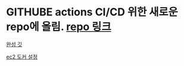 # GITHUBE actions CI/CD 위한 새로운 repo에 올림. [repo 링크](https://github.com/bamjun/django-backend-youtube)  



[완성 깃](https://github.com/Meoyoug/django-backend-youtube/tree/main/app)  

[ec2 도커 설정](https://visioneer.notion.site/Deployment_-2-AWS-b28f79d23703424ab94a77becbf53921)  